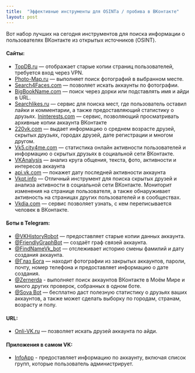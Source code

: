 ```yaml
---
title:  "Эффективные инструменты для OSINTа / пробива в ВКонтакте"
layout: post
---
```


Вот набор лучших на сегодня инструментов для поиска информации о пользователях ВКонтакте из открытых источников (OSINT).


#### Сайты: <a href="#t27e" id="t27e"></a>

* [TopDB.ru](https://topdb.ru/username) — отображает старые копии страниц пользователей, требуется вход через VPN.
* [Photo-Map.ru](https://photo-map.ru/) — выполняет поиск фотографий в выбранном месте.
* [Search4Faces.com](https://search4faces.com/) — позволяет искать аккаунты по фотографии.
* [BigBookName.com](https://bigbookname.com/) — поиск через дорки или подставлять имя и айди в URL.
* [Searchlikes.ru](http://searchlikes.ru/) — сервис для поиска мест, где пользователь оставил лайки и комментарии, а также предоставляющий статистику о друзьях. [Ininterests.com](http://ininterests.com/%D0%9B%D1%8E%D0%B4%D0%B8) — сервис, позволяющий просматривать архивные копии аккаунта ВКонтакте
* [220vk.com](https://220vk.com/) — выдает информацию о среднем возрасте друзей, скрытых друзьях, городах друзей, дате регистрации и многом другом.
* [Vk5.city4me.com](https://vk5.city4me.com/) — статистика онлайн активности пользователей и информацию о скрытых друзьях в социальной сети ВКонтакте.
* [VKAnalysis](https://github.com/migalin/VKAnalysis) — анализ круга общения, текста, фото, активности и интересов аккаунта
* [api.vk.com](https://vk.com/dev/messages.getLastActivity) — покажет дату последней активности аккаунта
* [Vkpt.info](https://vkpt.info/) — Отличный инструмент для поиска скрытых друзей и анализа активности в социальной сети ВКонтакте. Мониторит изменения на странице пользователя, а также обнаруживает активность на страницах других пользователей и в сообществах.
* [Vkdia.com](https://vkdia.com/) — сервис позволяет узнать, с кем переписывается человек в ВКонтакте.

#### **Боты в Telegram:** <a href="#xbwl" id="xbwl"></a>

* [@](https://vk.cc/crgASv)[VKHistoryRobot](https://t.me/VKHistoryRobot) — предоставляет старые копии данных аккаунта.
* [@](https://vk.cc/crgASv)[FriendlyGraphBot](https://t.me/friendly\_graph\_bot) — создаёт граф связей аккаунта.
* [@](https://vk.cc/crgASv)[FindNameVk\_bot](https://t.me/FindNameVk\_bot) — отслеживает историю смены фамилий и дату создания аккаунта.
* [@Глаз Бога](https://ok.me/5YJE1) — находит фотографии из закрытых аккаунтов, пароли, почту, номер телефона и предоставляет информацию о дате создания.
* [@Zernerda](https://ok.me/s5mC1) - выполняет поиск аккаунтов ВКонтакте в Моём Мире и много других проверок, собранных в одном боте.
* [@Sova Bot](https://t.me/SovaAppBot) — бесплатно даст полезную статистику о друзьях ваших аккаунтов, а также может сделать выборку по городам, странам, возрасту и полу.

#### URL: <a href="#wbh4" id="wbh4"></a>

* [Onli-VK.ru](https://onli-vk.ru/pivatfriends.php?id=12345) — позволяет искать друзей аккаунта по айди.

#### Приложения в самом VK: <a href="#jyjm" id="jyjm"></a>

* [InfoApp](https://vk.com/app7183114) - предоставляет информацию по аккаунту, включая список групп, которые пользователь администрирует.
